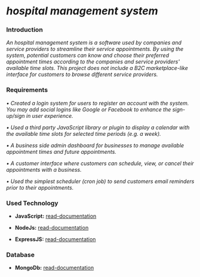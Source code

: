 # _hospital management system_

### Introduction

   _An hospital management system is a software used by companies and service
providers to streamline their service appointments. By using the system, potential
customers can know and choose their preferred appointment times according to the
companies and service providers' available time slots. This project does not include
a B2C marketplace-like interface for customers to browse different service providers._

### Requirements

_• Created a login system for users to register an account with the system. You may add
social logins like Google or Facebook to enhance the sign-up/sign in user experience._

_• Used a third party JavaScript library or plugin to display a calendar with the available
time slots for selected time periods (e.g. a week)._

_• A business side admin dashboard for businesses to manage available appointment times and
future appointments._

_• A customer interface where customers can schedule, view, or cancel their appointments with
a business._

_• Used the simplest scheduler (cron job) to send customers email reminders prior to their
appointments._

### Used Technology

- **JavaScript:** [read-documentation](https://javascript.info/)

- **NodeJs:** [read-documentation](https://nodejs.org/en/docs/)

- **ExpressJS:** [read-documentation](https://expressjs.com/)

### Database

- **MongoDb:** [read-documentation](https://www.mongodb.com/docs/)
